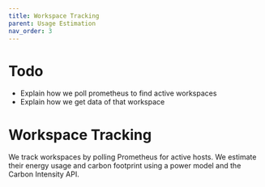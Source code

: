 ```yaml
---
title: Workspace Tracking
parent: Usage Estimation
nav_order: 3
---
```


# Todo
* Explain how we poll prometheus to find active workspaces
* Explain how we get data of that workspace

# Workspace Tracking
We track workspaces by polling Prometheus for active hosts. We estimate their energy usage and carbon footprint using a power model and the Carbon Intensity API.